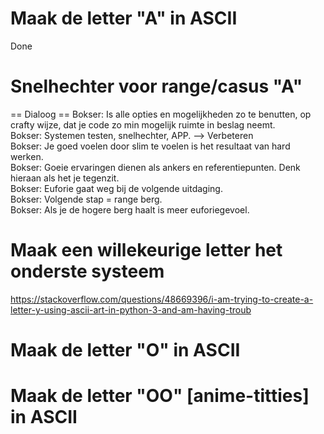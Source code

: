 # Maak de letter "A" in ASCII
Done

# Snelhechter voor range/casus "A"
== Dialoog ==
Bokser: Is alle opties en mogelijkheden zo te benutten, op crafty wijze, dat je code zo min mogelijk ruimte in beslag neemt.
<br>
Bokser: Systemen testen, snelhechter, APP. --> Verbeteren
<br>
Bokser: Je goed voelen door slim te voelen is het resultaat van hard werken.
<br>
Bokser: Goeie ervaringen dienen als ankers en referentiepunten. Denk hieraan als het je tegenzit.
<br>
Bokser: Euforie gaat weg bij de volgende uitdaging.
<br>
Bokser: Volgende stap = range berg.
<br>
Bokser: Als je de hogere berg haalt is meer euforiegevoel.

# Maak een willekeurige letter het onderste systeem
https://stackoverflow.com/questions/48669396/i-am-trying-to-create-a-letter-y-using-ascii-art-in-python-3-and-am-having-troub

# Maak de letter "O" in ASCII

# Maak de letter "OO" [anime-titties] in ASCII
